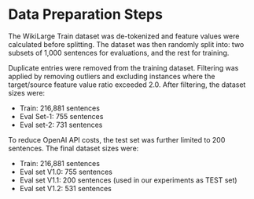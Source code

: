 # Data Preparation Steps  

The WikiLarge Train dataset was de-tokenized and feature values were calculated before splitting. The dataset was then randomly split into: two subsets of 1,000 sentences for evaluations, and the rest for training.  

Duplicate entries were removed from the training dataset. Filtering was applied by removing outliers and excluding instances where the target/source feature value ratio exceeded 2.0. After filtering, the dataset sizes were:  
- Train: 216,881 sentences  
- Eval Set-1: 755 sentences
- Eval set-2: 731 sentences  

To reduce OpenAI API costs, the test set was further limited to 200 sentences. The final dataset sizes were:  
- Train: 216,881 sentences  
- Eval set V1.0: 755 sentences
- Eval set V1.1: 200 sentences (used in our experiments as TEST set)
- Eval set V1.2: 531 sentences 
